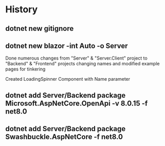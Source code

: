 # History

## dotnet new gitignore

## dotnet new blazor -int Auto -o Server

Done numerous changes from "Server" & "Server.Client" project to "Backend" & "Frontend" projects changing names and modified example pages for tinkering

Created LoadingSpinner Component with Name parameter

## dotnet add Server/Backend package Microsoft.AspNetCore.OpenApi -v 8.0.15 -f net8.0

## dotnet add Server/Backend package Swashbuckle.AspNetCore -f net8.0
